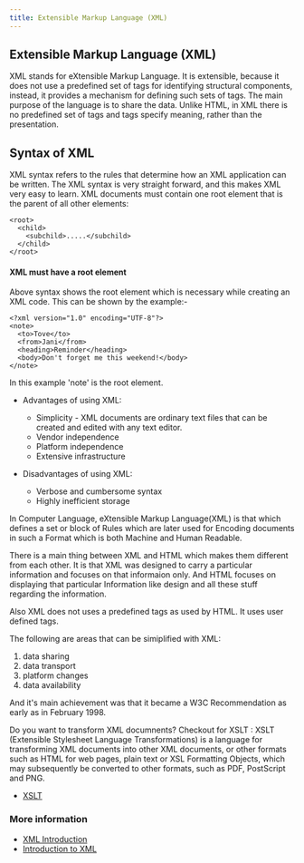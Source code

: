 ```yaml
---
title: Extensible Markup Language (XML)
---
```

## Extensible Markup Language (XML)

  XML stands for eXtensible Markup Language. It is extensible, because it does not use a predefined set of tags for identifying structural components, instead, it provides a mechanism for defining such sets of tags. The main purpose of the language is to share the data. Unlike HTML, in XML there is no predefined set of tags and tags specify meaning, rather than the presentation.
  
 ## Syntax of XML
  XML syntax refers to the rules that determine how an XML application can be written. The XML syntax is very straight forward, and this    makes XML very easy to learn.
  XML documents must contain one root element that is the parent of all other elements:
  
```
<root>
  <child>
    <subchild>.....</subchild>
  </child>
</root>
```  
#### XML must have a root element 
Above syntax shows the root element which is necessary while creating an XML code. This can be shown by the example:-
```
<?xml version="1.0" encoding="UTF-8"?>
<note>
  <to>Tove</to>
  <from>Jani</from>
  <heading>Reminder</heading>
  <body>Don't forget me this weekend!</body>
</note>
```
In this example 'note' is the root element.
 
  
  * Advantages of using XML:
    * Simplicity - XML documents are ordinary text files that can be created and edited with any text editor.
    * Vendor independence
    * Platform independence
    * Extensive infrastructure
  
 * Disadvantages of using XML:
   * Verbose and cumbersome syntax
   * Highly inefficient storage  

In Computer Language, eXtensible Markup Language(XML) is that which defines a set or block of Rules which are later used for Encoding documents in such a Format which is both Machine and Human Readable.

There is a main thing between XML and HTML which makes them different from each other. It is that XML was designed to carry a particular information and focuses on that informaion only. And HTML focuses on displaying that particular Information like design and all these stuff regarding the information.

Also XML does not uses a predefined tags as used by HTML. It uses user defined tags.

The following are areas that can be simiplified with XML: 
1. data sharing
2. data transport
3. platform changes
4. data availability

And it's main achievement was that it became a W3C Recommendation as early as in February 1998.

Do you want to transform XML documnents?
Checkout for XSLT : XSLT (Extensible Stylesheet Language Transformations) is a language for transforming XML documents into other XML documents, or other formats such as HTML for web pages, plain text or XSL Formatting Objects, which may subsequently be converted to other formats, such as PDF, PostScript and PNG.

- [XSLT](https://en.wikipedia.org/wiki/XSLT)

### More information

* [XML Introduction](https://developer.mozilla.org/en-US/docs/XML_introduction)
* [Introduction to XML](https://www.w3schools.com/xml/xml_whatis.asp)
